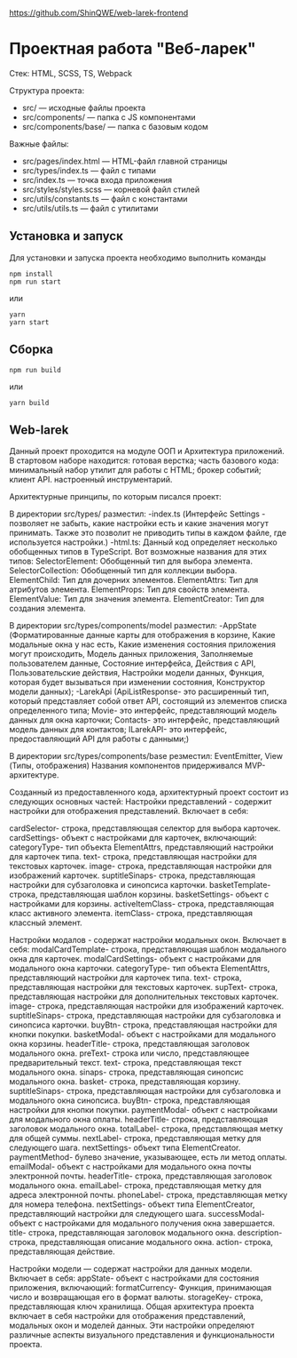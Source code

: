 https://github.com/ShinQWE/web-larek-frontend

# Проектная работа "Веб-ларек"

Стек: HTML, SCSS, TS, Webpack

Структура проекта:
- src/ — исходные файлы проекта
- src/components/ — папка с JS компонентами
- src/components/base/ — папка с базовым кодом

Важные файлы:
- src/pages/index.html — HTML-файл главной страницы
- src/types/index.ts — файл с типами
- src/index.ts — точка входа приложения
- src/styles/styles.scss — корневой файл стилей
- src/utils/constants.ts — файл с константами
- src/utils/utils.ts — файл с утилитами

## Установка и запуск
Для установки и запуска проекта необходимо выполнить команды

```
npm install
npm run start
```

или

```
yarn
yarn start
```
## Сборка

```
npm run build
```

или

```
yarn build
```

## Web-larek
Данный проект проходится на модуле ООП и Архитектура приложений. 
В стартовом наборе находится:
готовая верстка;
часть базового кода:
минимальный набор утилит для работы с HTML;
брокер событий;
клиент API.
настроенный инструментарий.

Архитектурные принципы, по которым писался проект: 

В директории src/types/ разместил:
-index.ts (Интерфейс Settings - позволяет не забыть, какие настройки есть и какие значения могут принимать.
Также это позволит не приводить типы в каждом файле, где используется настройки.)
-html.ts:
Данный код определяет несколько обобщенных типов в TypeScript. Вот возможные названия для этих типов:
SelectorElement<T>: Обобщенный тип для выбора элемента.
SelectorCollection<T>: Обобщенный тип для коллекции выбора.
ElementChild: Тип для дочерних элементов.
ElementAttrs: Тип для атрибутов элемента.
ElementProps<T>: Тип для свойств элемента.
ElementValue<T>: Тип для значения элемента.
ElementCreator<T>: Тип для создания элемента.

В директории src/types/components/model разместил:
-AppState (Форматированные данные карты для отображения в корзине,
Какие модальные окна у нас есть, 
Какие изменения состояния приложения могут происходить,
Модель данных приложения,
Заполняемые пользователем данные, 
Состояние интерфейса,
Действия с API,
Пользовательские действия,
Настройки модели данных,
Функция, которая будет вызываться при изменении состояния,
Конструктор модели данных);
-LarekApi (ApiListResponse<Type>- это расширенный тип, который представляет собой ответ API, состоящий из элементов списка определенного типа;
Movie- это интерфейс, представляющий модель данных для окна карточки;
Contacts- это интерфейс, представляющий модель данных для контактов;
ILarekAPI- это интерфейс, предоставляющий API для работы с данными;)

В директории src/types/components/base резместил:
EventEmitter, View (Типы, отображения)
Названия компонентов придерживался MVP-архитектуре. 

Созданный из предоставленного кода, архитектурный проект состоит из следующих основных частей:
Настройки представлений - содержит настройки для отображения представлений.
Включает в себя:

  cardSelector- строка, представляющая селектор для выбора карточек.
  cardSettings- объект с настройками для карточек, включающий:
  categoryType- тип объекта ElementAttrs, представляющий настройки для карточек типа.
  text- строка, представляющая настройки для текстовых карточек.
  image- строка, представляющая настройки для изображений карточек.
  suptitleSinaps- строка, представляющая настройки для субзаголовка и синопсиса карточки.
  basketTemplate- строка, представляющая шаблон корзины.
  basketSettings- объект с настройками для корзины.
  activeItemClass- строка, представляющая класс активного элемента.
  itemClass- строка, представляющая классный элемент.
  
Настройки модалов - содержат настройки модальных окон. Включает в себя:
  modalCardTemplate- строка, представляющая шаблон модального окна для карточек.
  modalCardSettings- объект с настройками для модального окна карточки.
  categoryType- тип объекта ElementAttrs, представляющий настройки для карточек типа.
  text- строка, представляющая настройки для текстовых карточек.
  supText- строка, представляющая настройки для дополнительных текстовых карточек.
  image- строка, представляющая настройки для изображений карточек.
  suptitleSinaps- строка, представляющая настройки для субзаголовка и синопсиса карточки.
  buyBtn- строка, представляющая настройки для кнопки покупки.
  basketModal- объект с настройками для модального окна корзины.
  headerTitle- строка, представляющая заголовок модального окна.
  preText- строка или число, представляющее предварительный текст.
  text- строка, представляющая текст модального окна.
  sinaps- строка, представляющая синопсис модального окна.
  basket- строка, представляющая корзину.
  suptitleSinaps- строка, представляющая настройки для субзаголовка и модального окна синопсиса.
  buyBtn- строка, представляющая настройки для кнопки покупки.
  paymentModal- объект с настройками для модального окна оплаты.
  headerTitle- строка, представляющая заголовок модального окна.
  totalLabel- строка, представляющая метку для общей суммы.
  nextLabel- строка, представляющая метку для следующего шага.
  nextSettings- объект типа ElementCreator.
  paymentMethod- булево значение, указывающее, есть ли метод оплаты.
  emailModal- объект с настройками для модального окна почты электронной почты.
  headerTitle- строка, представляющая заголовок модального окна.
  emailLabel- строка, представляющая метку для адреса электронной почты.
  phoneLabel- строка, представляющая метку для номера телефона.
  nextSettings- объект типа ElementCreator, представляющий настройки для следующего шага.
  successModal- объект с настройками для модального получения окна завершается.
  title- строка, представляющая заголовок модального окна.
  description- строка, представляющая описание модального окна.
  action- строка, представляющая действие.
  
Настройки модели — содержат настройки для данных модели. Включает в себя:
appState- объект с настройками для состояния приложения, включающий:
formatCurrency- Функция, принимающая число и возвращающая его в формат валюты.
storageKey- строка, представляющая ключ хранилища.
Общая архитектура проекта включает в себя настройки для отображения представлений, модальных окон и моделей данных. Эти настройки определяют различные аспекты визуального представления и функциональности проекта.







